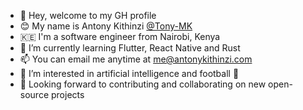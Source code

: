 - 👋 Hey, welcome to my GH profile
- 😊 My name is Antony Kithinzi [@Tony-MK](https://github.com/Tony-MK)
- 🇰🇪 I'm a software engineer from Nairobi, Kenya  
- 🌱 I’m currently learning Flutter, React Native and Rust
- 📫 You can email me anytime at [me@antonykithinzi.com](mailto:me@antonykithinzi.com)
- 👀 I’m interested in artificial intelligence and football 💙
- 💞️ Looking forward to contributing and collaborating on new open-source projects
<!---
- 👀 I’m interested in ...
- 🌱 I’m currently learning ...
- 📫 How to reach me ...
- 💞️ I’m looking to collaborate on ...

Tony-MK/Tony-MK is a ✨ special ✨ repository because its `README.md` (this file) appears on your GitHub profile.
You can click the Preview link to take a look at your changes.
--->
